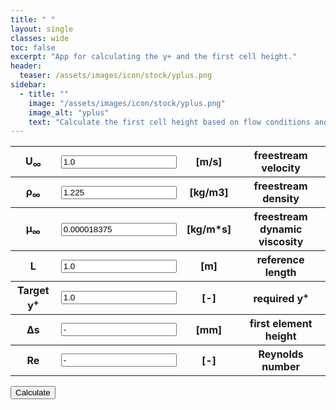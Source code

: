 ```yaml
---
title: " "
layout: single
classes: wide
toc: false
excerpt: "App for calculating the y+ and the first cell height."
header:
  teaser: /assets/images/icon/stock/yplus.png
sidebar:
  - title: ""
    image: "/assets/images/icon/stock/yplus.png"
    image_alt: "yplus"
    text: "Calculate the first cell height based on flow conditions and your y+ requirement."
---
```


<script src="../../assets/apps/yplus.js" defer> </script>


<form>
  <table style="width:100%">
    <tr>
      <th><label for="Uinf">U<sub>&infin;</sub>								</label></th>
      <th><input type="text" size="20" id="Uinf" name="Uinf" value="1.0">				</th>
      <th>[m/s]																		</th>
      <th>freestream velocity															</th>
    </tr>
    <tr>
      <th><label for="rho">&rho;<sub>&infin;</sub>							</label></th>
      <th><input type="text" size="20" id="rho" name="rho" value="1.225">				</th>
      <th>[kg/m3]																		</th>
      <th>freestream density															</th>
    </tr>
    <tr>
      <th><label for="mu">&mu;<sub>&infin;</sub>								</label></th>
      <th><input type="text" size="20" id="mu" name="mu" value="0.000018375">			</th>
      <th>[kg/m*s]																	</th>
      <th>freestream dynamic viscosity												</th>
    </tr>
    <tr>
      <th><label for="L">L													</label></th>
      <th><input type="text" size="20" id="L" name="L" value="1.0">					</th>
      <th>[m]																			</th>
      <th>reference length															</th>
    </tr>
    <tr>
      <th><label for="yPlus">Target y<sup>+</sup>								</label></th>
      <th><input type="text" size="20" id="yPlus" name="yPlus" value="1.0">			</th>
      <th>[-]																			</th>
      <th>required y<sup>+</sup>														</th>
    </tr>
    <tr>
      <th><label for="Ds">&Delta;s											</label></th>
      <th><input type="text" size="20" id="Ds" name="Ds" value="-">								</th>
      <th>[mm]																			</th>
      <th>first element height														</th>
    </tr>
    <tr>
      <th><label for="Rex">Re													</label></th>
      <th><input type="text" size="20" id="Rex" name="Rex" value="-"> 							</th>
      <th>[-]																			</th>
      <th>Reynolds number																</th>
    </tr>
  </table>
  <button type="button" class="btn btn--primary" onclick="yPlus2Ds(this.form)">Calculate</button>
</form>
